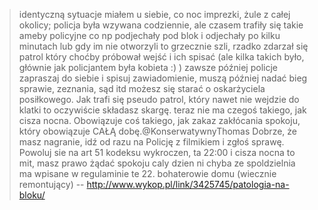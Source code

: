> identyczną sytuacje miałem u siebie, co noc imprezki, żule z całej okolicy; policja była wzywana codziennie, ale czasem trafiły się takie ameby policyjne co np podjechały pod blok i odjechały po kilku minutach lub gdy im nie otworzyli to grzecznie szli, rzadko zdarzał się patrol który choćby próbował wejść i ich spisać (ale kilka takich było, głównie jak policjantem była kobieta :) ) zawsze później policje zapraszaj do siebie i spisuj zawiadomienie, muszą później nadać bieg sprawie, zeznania, sąd itd możesz się starać o oskarżyciela posiłkowego. Jak trafi się pseudo patrol, który nawet nie wejdzie do klatki to oczywiście składasz skargę.
> teraz nie ma czegoś takiego, jak cisza nocna. Obowiązuje coś takiego, jak zakaz zakłócania spokoju, który obowiązuje CAŁĄ dobę.@KonserwatywnyThomas Dobrze, że masz nagranie, idź od razu na Policję z filmikiem i zgłoś sprawę.
> Powoluj sie na art 51 kodeksu wykroczen, ta 22:00 i cisza nocna to mit, masz prawo żądać spokoju caly dzien ni chyba ze spoldzielnia ma wpisane w regulaminie te 22.
> bohaterowie domu (wiecznie remontujący)
> -- http://www.wykop.pl/link/3425745/patologia-na-bloku/

